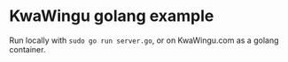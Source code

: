 # KwaWingu golang example

Run locally with `sudo go run server.go`, or on KwaWingu.com as a golang container.


